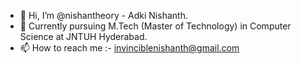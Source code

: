 - 👋 Hi, I’m @nishantheory - Adki Nishanth.
- 🌱 Currently pursuing M.Tech (Master of Technology) in Computer Science at JNTUH Hyderabad.
- 📫 How to reach me :- invinciblenishanth@gmail.com

<!---
Invincible-ni/Invincible-ni is a ✨ special ✨ repository because its `README.md` (this file) appears on your GitHub profile.
You can click the Preview link to take a look at your changes.
--->
